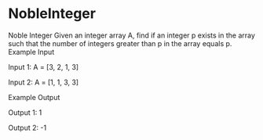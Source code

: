 # NobleInteger
Noble Integer
Given an integer array A, find if an integer p exists in the array such that the number of integers greater than p in the array equals p.
Example Input

Input 1:
A = [3, 2, 1, 3]

Input 2:
A = [1, 1, 3, 3]


Example Output

Output 1:
1

Output 2:
-1
